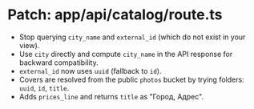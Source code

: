 # Patch: app/api/catalog/route.ts

- Stop querying `city_name` and `external_id` (which do not exist in your view).
- Use `city` directly and compute `city_name` in the API response for backward compatibility.
- `external_id` now uses `uuid` (fallback to `id`).
- Covers are resolved from the public `photos` bucket by trying folders: `uuid`, `id`, `title`.
- Adds `prices_line` and returns `title` as "Город, Адрес".
